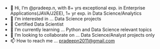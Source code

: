 - 👋 Hi, I’m @pradeep.n, with 8+ yrs exceptional exp. in Enterprise Applications(JAVA/J2EE), 1+ yr exp. in Data Science/Analytics 
- 👀 I’m interested in ... Data Science projects
- 🌱 Certified Data Scientist  
- 🌱 I’m currently learning ... Python and Data Science relevant topics
- 💞️ I’m looking to collaborate on ... Data Science/Analyst projects only
- 📫 How to reach me ... pradeepn2011@gmail.com

<!---
pradeepn2011/pradeepn2011 is a ✨ special ✨ repository because its `README.md` (this file) appears on your GitHub profile.
You can click the Preview link to take a look at your changes.
--->
